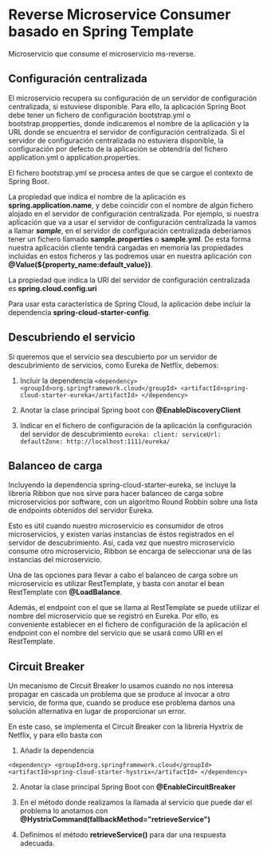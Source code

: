 # Reverse Microservice Consumer basado en Spring Template

Microservicio que consume el microservicio ms-reverse.

## Configuración centralizada

El microservicio recupera su configuración de un servidor de configuración
centralizada, si estuviese disponible. Para ello, la aplicación Spring
Boot debe tener un fichero de
configuración bootstrap.yml o bootstrap.propperties, donde indicaremos
el nombre de la aplicación y la URL donde se encuentra el servidor de
configuración centralizada. Si el servidor de configuración centralizada
no estuviera disponible, la configuración por defecto de la aplicación
se obtendría del fichero application.yml o application.properties.

El fichero bootstrap.yml se procesa antes de que se cargue el contexto
de Spring Boot.

La propiedad que indica el nombre de la aplicación es **spring.application.name**,
y debe coincidir con el nombre de algún fichero alojado en el servidor
de configuración centralizada. Por ejemplo, si nuestra aplicación que va
a usar el servidor de configuración centralizada la vamos a llamar ***sample***,
en el servidor de configuración centralizada deberíamos tener un
fichero llamado **sample.properties** o **sample.yml**. De esta forma
nuestra aplicación cliente tendrá cargadas en memoria las propiedades incluidas
en estos ficheros y las podremos usar en nuestra aplicación con **@Value(${property_name:default_value})**.

La propiedad que indica la URI del servidor de configuración centralizada
es **spring.cloud.config.uri**

Para usar esta característica de Spring Cloud, la aplicación debe incluir
la dependencia **spring-cloud-starter-config**.


## Descubriendo el servicio

Si queremos que el servicio sea descubierto por un servidor de descubrimiento
de servicios, como Eureka de Netflix, debemos:

1. Incluir la dependencia `<dependency>
                                       <groupId>org.springframework.cloud</groupId>
                                       <artifactId>spring-cloud-starter-eureka</artifactId>
                                   </dependency>`
1. Anotar la clase principal Spring boot con **@EnableDiscoveryClient**

1. Indicar en el fichero de configuración de la aplicación la configuración
del servidor de descubrimiento
`eureka:
   client:
     serviceUrl:
       defaultZone: http://localhost:1111/eureka/`

## Balanceo de carga

Incluyendo la dependencia spring-cloud-starter-eureka, se
incluye la librería Ribbon que nos sirve para hacer balanceo de carga
sobre microservicios por software, con un algoritmo Round Robbin sobre
una lista de endpoints obtenidos del servidor Eureka.

Esto es útil cuando nuestro microservicio es consumidor de otros microservicios,
y existen varias instancias de éstos registrados en el servidor de descubrimiento. Así,
cada vez que nuestro microservicio consume otro microservicio, Ribbon se
encarga de seleccionar una de las instancias del microservicio.

Una de las opciones para llevar a cabo el balanceo de carga sobre
un microservicio es utilizar RestTemplate, y basta con anotar el bean RestTemplate con
**@LoadBalance**.

Además, el endpoint con el que se llama al RestTemplate se puede
utilizar el nombre del microservicio que se registró en Eureka. Por ello,
es conveniente establecer en el fichero de configuración de la aplicación
el endpoint con el nombre del servicio que se usará como URI en el RestTemplate.

## Circuit Breaker

Un mecanismo de Circuit Breaker lo usamos cuando no nos interesa propagar
en cascada un problema que se produce al invocar a otro servicio, de forma
que, cuando se produce ese problema damos una solución alternativa en lugar
de proporcionar un error.

En este caso, se implementa el Circuit Breaker con la librería Hyxtrix de Netflix, y
para ello basta con

1. Añadir la dependencia

`<dependency>
    <groupId>org.springframework.cloud</groupId>
 	<artifactId>spring-cloud-starter-hystrix</artifactId>
 </dependency>`

2. Anotar la clase principal Spring Boot con **@EnableCircuitBreaker**

3. En el método donde realizamos la llamada al servicio que puede dar el problema
lo anotamos con **@HystrixCommand(fallbackMethod="retrieveService")**

4. Definimos el método **retrieveService()** para dar una respuesta adecuada.

